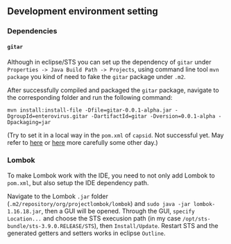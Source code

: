 ## Development environment setting

### Dependencies

#### `gitar`

Although in eclipse/STS you can set up the dependency of `gitar` under `Properties -> Java Build Path -> Projects`, using command line tool `mvn package` you kind of need to fake the `gitar` package under `.m2`.

After successfully compiled and packaged the `gitar` package, navigate to the corresponding folder and run the following command:

```
mvn install:install-file -Dfile=gitar-0.0.1-alpha.jar -DgroupId=enterovirus.gitar -DartifactId=gitar -Dversion=0.0.1-alpha -Dpackaging=jar
```

(Try to set it in a local way in the `pom.xml` of `capsid`. Not successful yet. May refer to [here](https://stackoverflow.com/questions/2229757/maven-add-a-dependency-to-a-jar-by-relative-path) or [here](https://maven.apache.org/settings.html) more carefully some other day.)

### Lombok

To make Lombok work with the IDE, you need to not only add Lombok to `pom.xml`, but also setup the IDE dependency path.

Navigate to the Lombok `.jar` folder (`.m2/repository/org/projectlombok/lombok`) and `sudo java -jar lombok-1.16.18.jar`, then a GUI will be opened. Through the GUI, `specify Location...` and choose the STS execusion path (in my case `/opt/sts-bundle/sts-3.9.0.RELEASE/STS`), then `Install/Update`. Restart STS and the generated getters and setters works in eclipse `Outline`.
